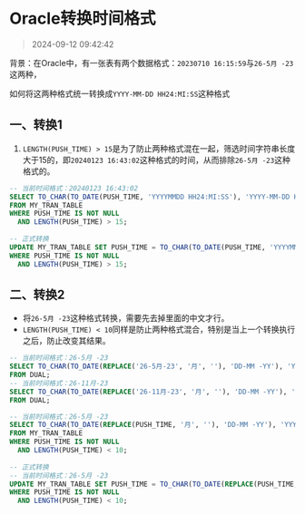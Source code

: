 # Oracle转换时间格式

> 2024-09-12 09:42:42

背景：在Oracle中，有一张表有两个数据格式：`20230710 16:15:59`与`26-5月 -23`这两种，

如何将这两种格式统一转换成`YYYY-MM-DD HH24:MI:SS`这种格式

## 一、转换1

1. `LENGTH(PUSH_TIME) > 15`是为了防止两种格式混在一起，筛选时间字符串长度大于15的，即`20240123 16:43:02`这种格式的时间，从而排除`26-5月 -23`这种格式的。

```sql
-- 当前时间格式：20240123 16:43:02
SELECT TO_CHAR(TO_DATE(PUSH_TIME, 'YYYYMMDD HH24:MI:SS'), 'YYYY-MM-DD HH24:MI:SS')
FROM MY_TRAN_TABLE
WHERE PUSH_TIME IS NOT NULL
  AND LENGTH(PUSH_TIME) > 15;
  
-- 正式转换
UPDATE MY_TRAN_TABLE SET PUSH_TIME = TO_CHAR(TO_DATE(PUSH_TIME, 'YYYYMMDD HH24:MI:SS'), 'YYYY-MM-DD HH24:MI:SS')
WHERE PUSH_TIME IS NOT NULL
  AND LENGTH(PUSH_TIME) > 15;
```

## 二、转换2

* 将`26-5月 -23`这种格式转换，需要先去掉里面的中文才行。
* `LENGTH(PUSH_TIME) < 10`同样是防止两种格式混合，特别是当上一个转换执行之后，防止改变其结果。

```sql
-- 当前时间格式：26-5月 -23
SELECT TO_CHAR(TO_DATE(REPLACE('26-5月-23', '月', ''), 'DD-MM -YY'), 'YYYY-MM-DD HH24:MI:SS')
FROM DUAL;
-- 当前时间格式：26-11月-23
SELECT TO_CHAR(TO_DATE(REPLACE('26-11月-23', '月', ''), 'DD-MM -YY'), 'YYYY-MM-DD HH24:MI:SS')
FROM DUAL;

-- 当前时间格式：26-5月 -23
SELECT TO_CHAR(TO_DATE(REPLACE(PUSH_TIME, '月', ''), 'DD-MM -YY'), 'YYYY-MM-DD HH24:MI:SS')
FROM MY_TRAN_TABLE
WHERE PUSH_TIME IS NOT NULL
  AND LENGTH(PUSH_TIME) < 10;
  
-- 正式转换
-- 当前时间格式：26-5月 -23
UPDATE MY_TRAN_TABLE SET PUSH_TIME = TO_CHAR(TO_DATE(REPLACE(PUSH_TIME, '月', ''), 'DD-MM -YY'), 'YYYY-MM-DD HH24:MI:SS')
WHERE PUSH_TIME IS NOT NULL
  AND LENGTH(PUSH_TIME) < 10;
```

